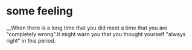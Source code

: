 # some feeling

__When there is a long time that you did meet a time that you are "completely wrong".It might warn you that you thought yourself "always right" in this period.
